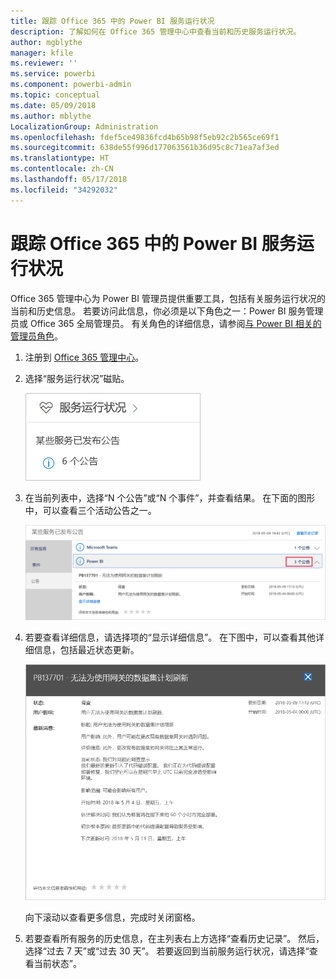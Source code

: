 ```yaml
---
title: 跟踪 Office 365 中的 Power BI 服务运行状况
description: 了解如何在 Office 365 管理中心中查看当前和历史服务运行状况。
author: mgblythe
manager: kfile
ms.reviewer: ''
ms.service: powerbi
ms.component: powerbi-admin
ms.topic: conceptual
ms.date: 05/09/2018
ms.author: mblythe
LocalizationGroup: Administration
ms.openlocfilehash: fdef5ce49836fcd4b65b98f5eb92c2b565ce69f1
ms.sourcegitcommit: 638de55f996d177063561b36d95c8c71ea7af3ed
ms.translationtype: HT
ms.contentlocale: zh-CN
ms.lasthandoff: 05/17/2018
ms.locfileid: "34292032"
---
```

# <a name="track-power-bi-service-health-in-office-365"></a>跟踪 Office 365 中的 Power BI 服务运行状况

Office 365 管理中心为 Power BI 管理员提供重要工具，包括有关服务运行状况的当前和历史信息。 若要访问此信息，你必须是以下角色之一：Power BI 服务管理员或 Office 365 全局管理员。 有关角色的详细信息，请参阅[与 Power BI 相关的管理员角色](service-admin-administering-power-bi-in-your-organization.md#administrator-roles-related-to-power-bi)。


1. 注册到 [Office 365 管理中心](https://portal.office.com/adminportal)。

2. 选择“服务运行状况”磁贴。

    ![服务运行状况磁贴](media/service-admin-health/service-health-tile.png)

3. 在当前列表中，选择“N 个公告”或“N 个事件”，并查看结果。 在下面的图形中，可以查看三个活动公告之一。

    ![活动公告](media/service-admin-health/active-advisories.png)

4. 若要查看详细信息，请选择项的“显示详细信息”。 在下图中，可以查看其他详细信息，包括最近状态更新。

    ![公告详细信息](media/service-admin-health/advisory-details.png)

    向下滚动以查看更多信息，完成时关闭窗格。

5. 若要查看所有服务的历史信息，在主列表右上方选择“查看历史记录”。 然后，选择“过去 7 天”或“过去 30 天”。 若要返回到当前服务运行状况，请选择“查看当前状态”。
